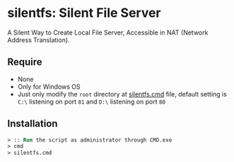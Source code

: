 # silentfs: Silent File Server
 A Silent Way to Create Local File Server, Accessible in NAT (Network Address Translation). 

## Require
- None
- Only for Windows OS
- Just only modify the `root` directory at [silentfs.cmd](./silentfs.cmd) file, default setting is `C:\` listening on port `81` and `D:\` listening on port `80`

## Installation
```ps
> :: Run the script as administrator through CMD.exe
> cmd
> silentfs.cmd
```